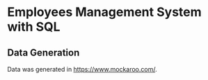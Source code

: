 # Employees Management System with SQL

## 

## Data Generation

Data was generated in https://www.mockaroo.com/.